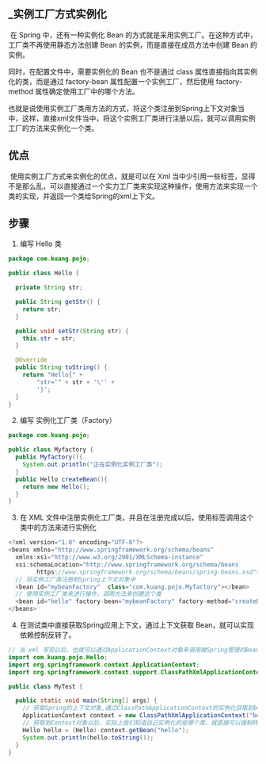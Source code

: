 ## _实例工厂方式实例化

​	在 Spring 中，还有一种实例化 Bean 的方式就是采用实例工厂。在这种方式中，工厂类不再使用静态方法创建 Bean 的实例，而是直接在成员方法中创建 Bean 的实例。

同时，在配置文件中，需要实例化的 Bean 也不是通过 class 属性直接指向其实例化的类，而是通过 factory-bean 属性配置一个实例工厂，然后使用 factory-method 属性确定使用工厂中的哪个方法。

也就是说使用实例工厂类用方法的方式，将这个类注册到Spring上下文对象当中，这样，直接xml文件当中，将这个实例工厂类进行注册以后，就可以调用实例工厂的方法来实例化一个类。

## 优点

​	使用实例工厂方式来实例化的优点，就是可以在 Xml 当中少引用一些标签，显得不是那么乱，可以直接通过一个实力工厂类来实现这种操作，使用方法来实现一个类的实现，并返回一个类给Spring的xml上下文。

## 步骤

1. 编写 Hello 类

```java
package com.kuang.pojo;

public class Hello {

  private String str;

  public String getStr() {
    return str;
  }

  public void setStr(String str) {
    this.str = str;
  }

  @Override
  public String toString() {
    return "Hello{" +
        "str='" + str + '\'' +
        '}';
  }
}

```



2. 编写 实例化工厂类（Factory）

```java
package com.kuang.pojo;

public class Myfactory {
  public Myfactory(){
    System.out.println("正在实例化实例工厂类");
  }
  public Hello createBean(){
    return new Hello();
  }
}

```

3. 在 XML 文件中注册实例化工厂类，并且在注册完成以后，使用标签调用这个类中的方法来进行实例化

```java
<?xml version="1.0" encoding="UTF-8"?>
<beans xmlns="http://www.springframework.org/schema/beans"
  xmlns:xsi="http://www.w3.org/2001/XMLSchema-instance"
  xsi:schemaLocation="http://www.springframework.org/schema/beans
        https://www.springframework.org/schema/beans/spring-beans.xsd">
  // 将实例工厂类注册到Spring上下文对象中
  <bean id="mybeanFactory"  class="com.kuang.pojo.Myfactory"></bean>
  // 使用实例工厂类来进行操作，调用方法来创建这个类
  <bean id="hello" factory-bean="mybeanFactory" factory-method="createBean"></bean>
</beans>
```

4. 在测试类中直接获取Spring应用上下文，通过上下文获取 Bean，就可以实现依赖控制反转了。

```java
// 当 xml 写完以后，也就可以通过ApplicationContext对象来调用被Spring管理的Bean对象了
import com.kuang.pojo.Hello;
import org.springframework.context.ApplicationContext;
import org.springframework.context.support.ClassPathXmlApplicationContext;

public class MyTest {

  public static void main(String[] args) {
    // 获取Spring的上下文对象,通过ClassPathApplicationContext的实例化获取到beans.xml 得到ApplicationContext对象。
    ApplicationContext context = new ClassPathXmlApplicationContext("beans.xml");
    // 获取到Context对象以后，实际上我们知道自己实例化的是哪个类，就直接可以强制转换成这个类了，然后就可以调用这个类的方法。
    Hello hello = (Hello) context.getBean("hello");
    System.out.println(hello.toString());
  }
}

```

